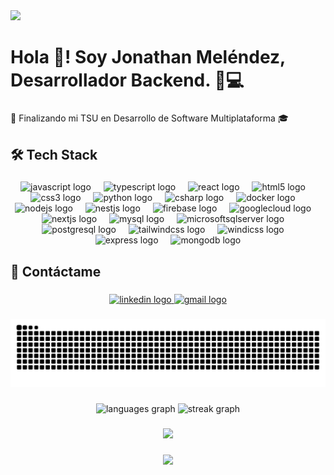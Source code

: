 <img src="https://capsule-render.vercel.app/api?type=waving&color=0:9d00ff,100:007bff&height=200&section=header&text=Bienvenid@s%20a%20mi%20perfil!&fontSize=35&fontColor=ffffff" />
<h1 align="left">Hola 👋! Soy Jonathan Meléndez,  Desarrollador Backend. 🌱💻</h1>

###

<p align="left">🚀 Finalizando mi TSU en Desarrollo de Software Multiplataforma 🎓</p>

###

<h2 align="left">🛠️ Tech Stack</h2>

###

<div align="center">
  <img src="https://img.shields.io/badge/JavaScript-F7DF1E?logo=javascript&logoColor=black&style=for-the-badge" height="30" alt="javascript logo"  />
  <img width="12" />
  <img src="https://img.shields.io/badge/TypeScript-3178C6?logo=typescript&logoColor=white&style=for-the-badge" height="30" alt="typescript logo"  />
  <img width="12" />
  <img src="https://img.shields.io/badge/React-61DAFB?logo=react&logoColor=black&style=for-the-badge" height="30" alt="react logo"  />
  <img width="12" />
  <img src="https://img.shields.io/badge/HTML5-E34F26?logo=html5&logoColor=white&style=for-the-badge" height="30" alt="html5 logo"  />
  <img width="12" />
  <img src="https://img.shields.io/badge/CSS3-1572B6?logo=css3&logoColor=white&style=for-the-badge" height="30" alt="css3 logo"  />
  <img width="12" />
  <img src="https://img.shields.io/badge/Python-3776AB?logo=python&logoColor=white&style=for-the-badge" height="30" alt="python logo"  />
  <img width="12" />
  <img src="https://img.shields.io/badge/C Sharp-239120?logo=csharp&logoColor=white&style=for-the-badge" height="30" alt="csharp logo"  />
  <img width="12" />
  <img src="https://img.shields.io/badge/Docker-2496ED?logo=docker&logoColor=white&style=for-the-badge" height="30" alt="docker logo"  />
  <img width="12" />
  <img src="https://img.shields.io/badge/Node.js-339933?logo=nodedotjs&logoColor=white&style=for-the-badge" height="30" alt="nodejs logo"  />
  <img width="12" />
  <img src="https://img.shields.io/badge/NestJS-E0234E?logo=nestjs&logoColor=white&style=for-the-badge" height="30" alt="nestjs logo"  />
  <img width="12" />
  <img src="https://img.shields.io/badge/Firebase-FFCA28?logo=firebase&logoColor=black&style=for-the-badge" height="30" alt="firebase logo"  />
  <img width="12" />
  <img src="https://img.shields.io/badge/Google Cloud-4285F4?logo=googlecloud&logoColor=white&style=for-the-badge" height="30" alt="googlecloud logo"  />
  <img width="12" />
  <img src="https://img.shields.io/badge/Next.js-000000?logo=nextdotjs&logoColor=white&style=for-the-badge" height="30" alt="nextjs logo"  />
  <img width="12" />
  <img src="https://img.shields.io/badge/MySQL-4479A1?logo=mysql&logoColor=white&style=for-the-badge" height="30" alt="mysql logo"  />
  <img width="12" />
  <img src="https://img.shields.io/badge/Microsoft SQL Server-CC2927?logo=microsoftsqlserver&logoColor=white&style=for-the-badge" height="30" alt="microsoftsqlserver logo"  />
  <img width="12" />
  <img src="https://img.shields.io/badge/PostgreSQL-4169E1?logo=postgresql&logoColor=white&style=for-the-badge" height="30" alt="postgresql logo"  />
  <img width="12" />
  <img src="https://img.shields.io/badge/Tailwind CSS-06B6D4?logo=tailwindcss&logoColor=black&style=for-the-badge" height="30" alt="tailwindcss logo"  />
  <img width="12" />
  <img src="https://img.shields.io/badge/Windi CSS-48B0F1?logo=windicss&logoColor=black&style=for-the-badge" height="30" alt="windicss logo"  />
  <img width="12" />
  <img src="https://img.shields.io/badge/Express-000000?logo=express&logoColor=white&style=for-the-badge" height="30" alt="express logo"  />
  <img width="12" />
  <img src="https://img.shields.io/badge/MongoDB-47A248?logo=mongodb&logoColor=white&style=for-the-badge" height="30" alt="mongodb logo"  />
</div>

###

<h2 align="left">🤝 Contáctame</h2>

###

<div align="center">
  <a href="https://www.linkedin.com/in/jonathan-mel%C3%A9ndez-4a7652306/" target="_blank">
    <img src="https://img.shields.io/static/v1?message=LinkedIn&logo=linkedin&label=&color=0077B5&logoColor=white&labelColor=&style=for-the-badge" height="40" alt="linkedin logo"  />
  </a>
  <a href="mailto:jonathanmelendezaguilera@gmail.com" target="_blank">
    <img src="https://img.shields.io/static/v1?message=Gmail&logo=gmail&label=&color=D14836&logoColor=white&labelColor=&style=for-the-badge" height="40" alt="gmail logo"  />
  </a>
</div>

###

<img src="https://raw.githubusercontent.com/JuniRanger/JuniRanger/output/snake.svg" alt="Snake animation" />

###

<div align="center">
  <img src="https://github-readme-stats.vercel.app/api/top-langs?username=JuniRanger&locale=en&hide_title=false&layout=compact&card_width=320&langs_count=7&theme=tokyonight&hide_border=false&order=2" height="150" alt="languages graph"  />
  <img src="https://github-readme-streak-stats.herokuapp.com?user=JuniRanger&theme=tokyonight&hide_border=false&border_radius=5" height="150" alt="streak graph" />

</div>

###

<div align="center">
  <img height="200" src="https://media0.giphy.com/media/v1.Y2lkPTc5MGI3NjExdnM1cjN0bG5hNXhpMmFzNzZ3eTRnOHRidzM4Y2ljMnNlY256dHlicCZlcD12MV9pbnRlcm5hbF9naWZfYnlfaWQmY3Q9Zw/zOvBKUUEERdNm/giphy.gif"  />
</div>

###

<div align="center">
  <img src="https://visitor-badge.laobi.icu/badge?page_id=JuniRanger.JuniRanger&right_color=darkmagenta"  />
</div>

###
